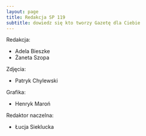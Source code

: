 ```yaml
---
layout: page
title: Redakcja SP 119
subtitle: dowiedz się kto tworzy Gazetę dla Ciebie
---
```


Redakcja:
- Adela Bieszke
- Żaneta Szopa

Zdjęcia:
- Patryk Chylewski

Grafika:
- Henryk Maroń

Redaktor naczelna:
- Łucja Sieklucka
